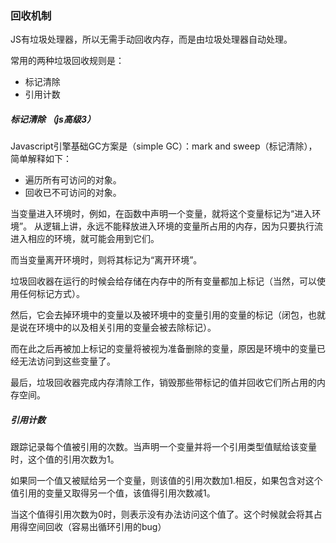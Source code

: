 ### 回收机制
JS有垃圾处理器，所以无需手动回收内存，而是由垃圾处理器自动处理。

常用的两种垃圾回收规则是：

- 标记清除
- 引用计数

##### 标记清除 （js高级3）
Javascript引擎基础GC方案是（simple GC）：mark and sweep（标记清除），简单解释如下：

- 遍历所有可访问的对象。
- 回收已不可访问的对象。

当变量进入环境时，例如，在函数中声明一个变量，就将这个变量标记为“进入环境”。
从逻辑上讲，永远不能释放进入环境的变量所占用的内存，因为只要执行流进入相应的环境，就可能会用到它们。

而当变量离开环境时，则将其标记为“离开环境”。

垃圾回收器在运行的时候会给存储在内存中的所有变量都加上标记（当然，可以使用任何标记方式）。

然后，它会去掉环境中的变量以及被环境中的变量引用的变量的标记（闭包，也就是说在环境中的以及相关引用的变量会被去除标记）。

而在此之后再被加上标记的变量将被视为准备删除的变量，原因是环境中的变量已经无法访问到这些变量了。

最后，垃圾回收器完成内存清除工作，销毁那些带标记的值并回收它们所占用的内存空间。
##### 引用计数
跟踪记录每个值被引用的次数。当声明一个变量并将一个引用类型值赋给该变量时，这个值的引用次数为1。

如果同一个值又被赋给另一个变量，则该值的引用次数加1.相反，如果包含对这个值引用的变量又取得另一个值，该值得引用次数减1。

当这个值得引用次数为0时，则表示没有办法访问这个值了。这个时候就会将其占用得空间回收（容易出循环引用的bug）
